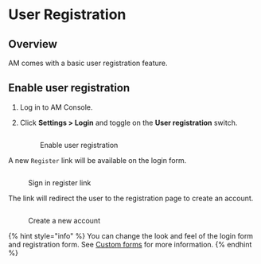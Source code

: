 # User Registration

## Overview

AM comes with a basic user registration feature.

## Enable user registration

1. Log in to AM Console.
2.  Click **Settings > Login** and toggle on the **User registration** switch.



    <figure><img src="https://docs.gravitee.io/images/am/current/graviteeio-am-userguide-um-registration-settings.png" alt=""><figcaption><p>Enable user registration</p></figcaption></figure>

A new `Register` link will be available on the login form.

<figure><img src="https://docs.gravitee.io/images/am/current/graviteeio-am-userguide-um-registration-login.png" alt=""><figcaption><p>Sign in register link</p></figcaption></figure>

The link will redirect the user to the registration page to create an account.

<figure><img src="https://docs.gravitee.io/images/am/current/graviteeio-am-userguide-um-registration-form.png" alt=""><figcaption><p>Create a new account</p></figcaption></figure>

{% hint style="info" %}
You can change the look and feel of the login form and registration form. See [Custom forms](../branding/#custom-pages) for more information.
{% endhint %}
